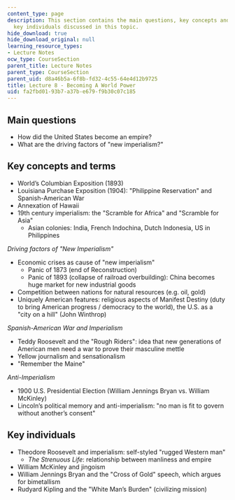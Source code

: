 ```yaml
---
content_type: page
description: This section contains the main questions, key concepts and terms, and
  key individuals discussed in this topic.
hide_download: true
hide_download_original: null
learning_resource_types:
- Lecture Notes
ocw_type: CourseSection
parent_title: Lecture Notes
parent_type: CourseSection
parent_uid: d8a46b5a-6f8b-fd32-4c55-64e4d12b9725
title: Lecture 8 - Becoming A World Power
uid: fa2fbd01-93b7-a37b-e679-f9b30c07c185
---
```


Main questions
--------------

*   How did the United States become an empire?
*   What are the driving factors of "new imperialism?"

Key concepts and terms
----------------------

*   World’s Columbian Exposition (1893)
*   Louisiana Purchase Exposition (1904): "Philippine Reservation" and Spanish-American War
*   Annexation of Hawaii
*   19th century imperialism: the "Scramble for Africa" and "Scramble for Asia"
    *   Asian colonies: India, French Indochina, Dutch Indonesia, US in Philippines

_Driving factors of "New Imperialism"_

*   Economic crises as cause of "new imperialism"
    *   Panic of 1873 (end of Reconstruction)
    *   Panic of 1893 (collapse of railroad overbuilding): China becomes huge market for new industrial goods
*   Competition between nations for natural resources (e.g. oil, gold)
*   Uniquely American features: religious aspects of Manifest Destiny (duty to bring American progress / democracy to the world), the U.S. as a "city on a hill" (John Winthrop)

_Spanish-American War and Imperialism_

*   Teddy Roosevelt and the "Rough Riders": idea that new generations of American men need a war to prove their masculine mettle
*   Yellow journalism and sensationalism
*   "Remember the Maine"

_Anti-Imperialism_

*   1900 U.S. Presidential Election (William Jennings Bryan vs. William McKinley)
*   Lincoln’s political memory and anti-imperialism: "no man is fit to govern without another’s consent"

Key individuals
---------------

*   Theodore Roosevelt and imperialism: self-styled "rugged Western man"  
    *   _The Strenuous Life_: relationship between manliness and empire
*   William McKinley and jingoism
*   William Jennings Bryan and the "Cross of Gold" speech, which argues for bimetallism
*   Rudyard Kipling and the "White Man’s Burden" (civilizing mission)